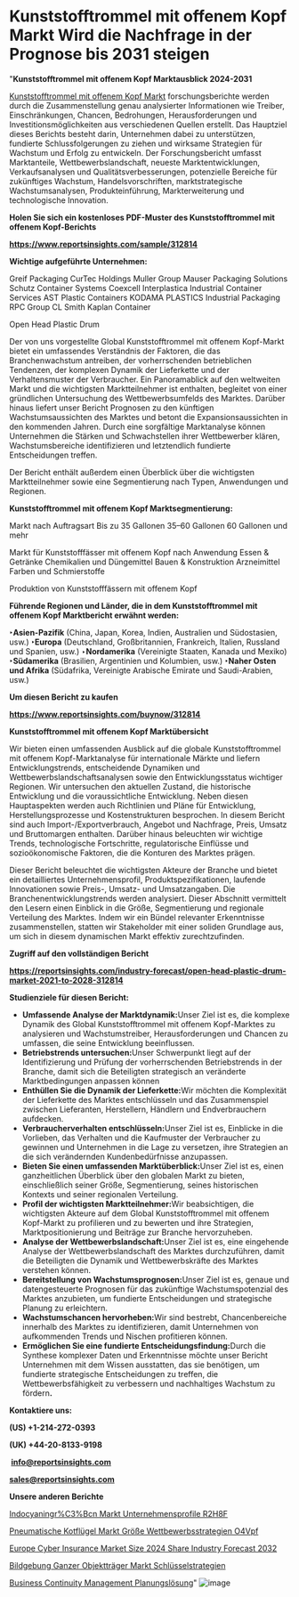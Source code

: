 # Kunststofftrommel mit offenem Kopf Markt Wird die Nachfrage in der Prognose bis 2031 steigen

"<strong><b>Kunststofftrommel mit offenem Kopf Marktausblick 2024-2031</b></strong>

<a href=https://www.reportsinsights.com/sample/312814>Kunststofftrommel mit offenem Kopf Markt</a> forschungsberichte werden durch die Zusammenstellung genau analysierter Informationen wie Treiber, Einschränkungen, Chancen, Bedrohungen, Herausforderungen und Investitionsmöglichkeiten aus verschiedenen Quellen erstellt. Das Hauptziel dieses Berichts besteht darin, Unternehmen dabei zu unterstützen, fundierte Schlussfolgerungen zu ziehen und wirksame Strategien für Wachstum und Erfolg zu entwickeln. Der Forschungsbericht umfasst Marktanteile, Wettbewerbslandschaft, neueste Marktentwicklungen, Verkaufsanalysen und Qualitätsverbesserungen, potenzielle Bereiche für zukünftiges Wachstum, Handelsvorschriften, marktstrategische Wachstumsanalysen, Produkteinführung, Markterweiterung und technologische Innovation.

<strong><b>Holen Sie sich ein kostenloses PDF-Muster des Kunststofftrommel mit offenem Kopf-Berichts</b></strong>

<a href=https://www.reportsinsights.com/sample/312814><strong><u>https://www.reportsinsights.com/sample/312814</u></strong></a>

<strong>Wichtige aufgeführte Unternehmen:</strong>

Greif Packaging
    CurTec Holdings
    Muller Group
    Mauser Packaging Solutions
    Schutz Container Systems
    Coexcell
    Interplastica
    Industrial Container Services
    AST Plastic Containers
    KODAMA PLASTICS
    Industrial Packaging
    RPC Group
    CL Smith
    Kaplan Container

Open Head Plastic Drum

Der von uns vorgestellte Global Kunststofftrommel mit offenem Kopf-Markt bietet ein umfassendes Verständnis der Faktoren, die das Branchenwachstum antreiben, der vorherrschenden betrieblichen Tendenzen, der komplexen Dynamik der Lieferkette und der Verhaltensmuster der Verbraucher. Ein Panoramablick auf den weltweiten Markt und die wichtigsten Marktteilnehmer ist enthalten, begleitet von einer gründlichen Untersuchung des Wettbewerbsumfelds des Marktes. Darüber hinaus liefert unser Bericht Prognosen zu den künftigen Wachstumsaussichten des Marktes und betont die Expansionsaussichten in den kommenden Jahren. Durch eine sorgfältige Marktanalyse können Unternehmen die Stärken und Schwachstellen ihrer Wettbewerber klären, Wachstumsbereiche identifizieren und letztendlich fundierte Entscheidungen treffen.

Der Bericht enthält außerdem einen Überblick über die wichtigsten Marktteilnehmer sowie eine Segmentierung nach Typen, Anwendungen und Regionen.

<strong>Kunststofftrommel mit offenem Kopf Marktsegmentierung:</strong>

Markt nach Auftragsart
Bis zu 35 Gallonen
35–60 Gallonen
60 Gallonen und mehr

Markt für Kunststofffässer mit offenem Kopf nach Anwendung
Essen & Getränke
Chemikalien und Düngemittel
Bauen & Konstruktion
Arzneimittel
Farben und Schmierstoffe

Produktion von Kunststofffässern mit offenem Kopf

<strong><b>Führende Regionen und Länder, die in dem Kunststofftrommel mit offenem Kopf Marktbericht erwähnt werden:</b></strong>

<strong><b>‣Asien-Pazifik</b></strong> (China, Japan, Korea, Indien, Australien und Südostasien, usw.)
<strong><b>‣Europa</b></strong> (Deutschland, Großbritannien, Frankreich, Italien, Russland und Spanien, usw.)
‣<strong><b>Nordamerika</b></strong> (Vereinigte Staaten, Kanada und Mexiko)
<strong><b>‣Südamerika</b></strong> (Brasilien, Argentinien und Kolumbien, usw.)
<strong><b>‣Naher Osten und Afrika</b></strong> (Südafrika, Vereinigte Arabische Emirate und Saudi-Arabien, usw.)

<strong>Um diesen Bericht zu kaufen</strong>

<a href=https://www.reportsinsights.com/buynow/312814><strong><u>https://www.reportsinsights.com/buynow/312814</u></strong></a>

<strong>Kunststofftrommel mit offenem Kopf Marktübersicht</strong>

Wir bieten einen umfassenden Ausblick auf die globale Kunststofftrommel mit offenem Kopf-Marktanalyse für internationale Märkte und liefern Entwicklungstrends, entscheidende Dynamiken und Wettbewerbslandschaftsanalysen sowie den Entwicklungsstatus wichtiger Regionen. Wir untersuchen den aktuellen Zustand, die historische Entwicklung und die voraussichtliche Entwicklung. Neben diesen Hauptaspekten werden auch Richtlinien und Pläne für Entwicklung, Herstellungsprozesse und Kostenstrukturen besprochen. In diesem Bericht sind auch Import-/Exportverbrauch, Angebot und Nachfrage, Preis, Umsatz und Bruttomargen enthalten. Darüber hinaus beleuchten wir wichtige Trends, technologische Fortschritte, regulatorische Einflüsse und sozioökonomische Faktoren, die die Konturen des Marktes prägen.

Dieser Bericht beleuchtet die wichtigsten Akteure der Branche und bietet ein detailliertes Unternehmensprofil, Produktspezifikationen, laufende Innovationen sowie Preis-, Umsatz- und Umsatzangaben. Die Branchenentwicklungstrends werden analysiert. Dieser Abschnitt vermittelt den Lesern einen Einblick in die Größe, Segmentierung und regionale Verteilung des Marktes. Indem wir ein Bündel relevanter Erkenntnisse zusammenstellen, statten wir Stakeholder mit einer soliden Grundlage aus, um sich in diesem dynamischen Markt effektiv zurechtzufinden.

<strong>Zugriff auf den vollständigen Bericht</strong>

<a href=https://reportsinsights.com/industry-forecast/open-head-plastic-drum-market-2021-to-2028-312814><strong>https://reportsinsights.com/industry-forecast/open-head-plastic-drum-market-2021-to-2028-312814</strong></a>

<strong>Studienziele für diesen Bericht:</strong>
<ul>
  <li><strong>Umfassende Analyse der Marktdynamik:</strong>Unser Ziel ist es, die komplexe Dynamik des Global Kunststofftrommel mit offenem Kopf-Marktes zu analysieren und Wachstumstreiber, Herausforderungen und Chancen zu umfassen, die seine Entwicklung beeinflussen.</li>
  <li><strong>Betriebstrends untersuchen:</strong>Unser Schwerpunkt liegt auf der Identifizierung und Prüfung der vorherrschenden Betriebstrends in der Branche, damit sich die Beteiligten strategisch an veränderte Marktbedingungen anpassen können</li>
  <li><strong>Enthüllen Sie die Dynamik der Lieferkette:</strong>Wir möchten die Komplexität der Lieferkette des Marktes entschlüsseln und das Zusammenspiel zwischen Lieferanten, Herstellern, Händlern und Endverbrauchern aufdecken.</li>
  <li><strong>Verbraucherverhalten entschlüsseln:</strong>Unser Ziel ist es, Einblicke in die Vorlieben, das Verhalten und die Kaufmuster der Verbraucher zu gewinnen und Unternehmen in die Lage zu versetzen, ihre Strategien an die sich verändernden Kundenbedürfnisse anzupassen.</li>
  <li><strong>Bieten Sie einen umfassenden Marktüberblick:</strong>Unser Ziel ist es, einen ganzheitlichen Überblick über den globalen Markt zu bieten, einschließlich seiner Größe, Segmentierung, seines historischen Kontexts und seiner regionalen Verteilung.</li>
  <li><strong>Profil der wichtigsten Marktteilnehmer:</strong>Wir beabsichtigen, die wichtigsten Akteure auf dem Global Kunststofftrommel mit offenem Kopf-Markt zu profilieren und zu bewerten und ihre Strategien, Marktpositionierung und Beiträge zur Branche hervorzuheben.</li>
  <li><strong>Analyse der Wettbewerbslandschaft:</strong>Unser Ziel ist es, eine eingehende Analyse der Wettbewerbslandschaft des Marktes durchzuführen, damit die Beteiligten die Dynamik und Wettbewerbskräfte des Marktes verstehen können.</li>
  <li><strong>Bereitstellung von Wachstumsprognosen:</strong>Unser Ziel ist es, genaue und datengesteuerte Prognosen für das zukünftige Wachstumspotenzial des Marktes anzubieten, um fundierte Entscheidungen und strategische Planung zu erleichtern.</li>
  <li><strong>Wachstumschancen hervorheben:</strong>Wir sind bestrebt, Chancenbereiche innerhalb des Marktes zu identifizieren, damit Unternehmen von aufkommenden Trends und Nischen profitieren können.</li>
  <li><strong>Ermöglichen Sie eine fundierte Entscheidungsfindung:</strong>Durch die Synthese komplexer Daten und Erkenntnisse möchte unser Bericht Unternehmen mit dem Wissen ausstatten, das sie benötigen, um fundierte strategische Entscheidungen zu treffen, die Wettbewerbsfähigkeit zu verbessern und nachhaltiges Wachstum zu fördern<strong>.</strong></li>
</ul>
<strong>Kontaktiere uns:</strong>

<strong>(US) +1-214-272-0393</strong>

<strong>(UK) +44-20-8133-9198</strong>

<strong> </strong><a href=info@reportsinsights.com><strong><u>info@reportsinsights.com</u></strong></a>

<a href=sales@reportsinsights.com><strong><u>sales@reportsinsights.com</u></strong></a>

<strong>Unsere anderen Berichte</strong>

<a href=https://de.linkedin.com/pulse/indocyaningr%C3%BCn-markt-unternehmensprofile-r2h8f/>Indocyaningr%C3%Bcn Markt Unternehmensprofile R2H8F</a>

<a href=https://de.linkedin.com/pulse/pneumatische-kotflügel-markt-größe-wettbewerbsstrategien-o4vpf/>Pneumatische Kotflügel Markt Größe Wettbewerbsstrategien O4Vpf</a>

<a href=https://github.com/aakesh123242/RIMarket/blob/main/Europe-Cyber-Insurance-Market-Size-2024-Share-Industry-Forecast-2032.md>Europe Cyber Insurance Market Size 2024 Share Industry Forecast 2032</a>

<a href=https://de.linkedin.com/pulse/bildgebung-ganzer-objektträger-markt-schlüsselstrategien>Bildgebung Ganzer Objektträger Markt Schlüsselstrategien</a>

<a href=https://de.linkedin.com/pulse/business-continuity-management-planungslösung>Business Continuity Management Planungslösung</a>"
![image](https://github.com/Jaayaachit/RIResearch/assets/158452289/8dd592cb-9130-4747-a2da-647394b600df)
